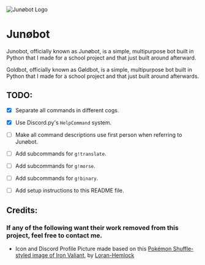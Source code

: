 ![Junøbot Logo](https://file.garden/ZC2FWku7QDnuPZmT/Junobot%20Thumbnail.png)

# Junøbot

Junobot, officially known as Junøbot, is a simple, multipurpose bot built in Python that I made for a school project and
that just built around afterward.

Goldbot, officially known as Gøldbot, is a simple, multipurpose bot built in Python that I made for a school project and that just built around afterwards.

## TODO:

- [x] Separate all commands in different cogs.
- [x] Use Discord.py's `HelpCommand` system.
- [ ] Make all command descriptions use first person when referring to Junøbot.
- [ ] Add subcommands for `g!translate`.
- [ ] Add subcommands for `g!morse`.
- [ ] Add subcommands for `g!binary`.
- [ ] Add setup instructions to this README file.


## Credits:
### __If any of the following want their work removed from this project, feel free to contact me.__
- Icon and Discord Profile Picture made based on this [Pokémon Shuffle-styled image of Iron Valiant](https://www.deviantart.com/loran-hemlock/art/Iron-Valiant-Pokemon-Shuffle-Style-Icon-937562662), by [Loran-Hemlock](https://www.deviantart.com/loran-hemlock/gallery)
